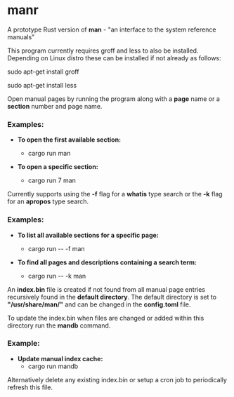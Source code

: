 # manr
A prototype Rust version of **man** - "an interface to the system reference manuals"

This program currently requires groff and less to also be installed. 
Depending on Linux distro these can be installed if not already as follows:

sudo apt-get install groff

sudo apt-get install less

Open manual pages by running the program along with a **page** name or a **section** number and page name.

### Examples:

* **To open the first available section:**
  * cargo run man

* **To open a specific section:**
  * cargo run 7 man

Currently supports using the **-f** flag for a **whatis** type search or the **-k** flag for an **apropos** type search.

### Examples:

* **To list all available sections for a specific page:**
  * cargo run -- -f man

* **To find all pages and descriptions containing a search term:**
  * cargo run -- -k man

An **index.bin** file is created if not found from all manual page entries recursively found in the **default directory**. The default directory is set to **"/usr/share/man/"** and can be changed in the **config.toml** file.

To update the index.bin when files are changed or added within this directory run the **mandb** command.

### Example:

* **Update manual index cache:**
  * cargo run mandb

Alternatively delete any existing index.bin or setup a cron job to periodically refresh this file.

